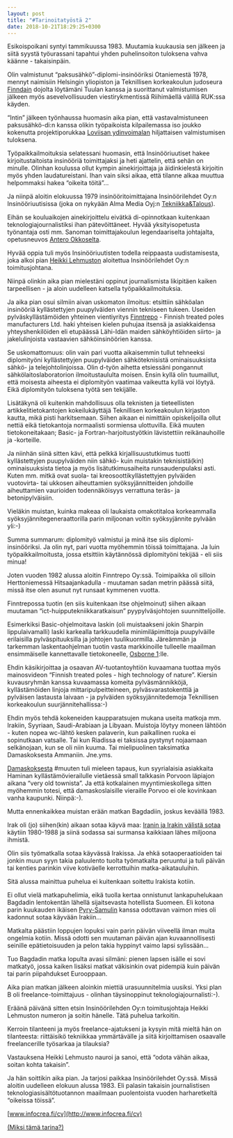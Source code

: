 ```yaml
---
layout: post
title: "#Tarinoitatyöstä 2"
date: 2018-10-21T18:29:25+0300
---
```


Esikoispoikani syntyi tammikuussa 1983. Muutamia kuukausia sen jälkeen ja siitä syystä työurassani tapahtui yhden puhelinsoiton tuloksena vahva käänne - takaisinpäin.<!--more-->

Olin valmistunut “paksusähkö”-diplomi-insinööriksi Otaniemestä 1978, mennyt naimisiin Helsingin yliopiston ja Teknillisen korkeakoulun judoseura [Finndain](http://finndai.fi/) dojolta löytämäni Tuulan kanssa ja suorittanut valmistumisen jälkeen myös asevelvollisuuden viestirykmentissä Riihimäellä välillä RUK:ssa käyden.

“Intin” jälkeen työnhaussa huomasin aika pian, että vastavalmistuneen paksusähkö-di:n kanssa olikin työpaikoista kilpailemassa iso joukko kokenutta projektiporukkaa [Loviisan ydinvoimalan](https://fi.wikipedia.org/wiki/Loviisan_ydinvoimalaitos) hiljattaisen valmistumisen tuloksena.

Työpaikkailmoituksia selatessani huomasin, että Insinööriuutiset hakee kirjoitustaitoista insinööriä toimittajaksi ja heti ajattelin, että sehän on minulle. Olinhan koulussa ollut kympin ainekirjoittaja ja äidinkielestä kirjoitin myös yhden laudatureistani. Ihan vain siksi aikaa, että tilanne alkaa muuttua helpommaksi hakea “oikeita töitä”...

Ja niinpä aloitin elokuussa 1979 insinööritoimittajana Insinöörilehdet Oy:n Insinööriuutisissa (joka on nykyään Alma Media Oyj:n [Tekniikka&Talous](https://www.tekniikkatalous.fi/)).

Eihän se kouluaikojen ainekirjoittelu eivätkä di-opinnotkaan kuitenkaan teknologiajournalistiksi ihan pätevöittäneet. Hyvää yksityisopetusta työnantaja osti mm. Sanoman toimittajakoulun legendaariselta johtajalta, opetusneuvos [Antero Okkoselta](https://www.kaleva.fi/uutiset/kotimaa/journalismivaikuttaja-antero-okkonen-kuollut/325396/).

Hyvää oppia tuli myös Insinööriuutisten todella reippaasta uudistamisesta, joka alkoi pian [Heikki Lehmuston](https://fi.wikipedia.org/wiki/Heikki_Lehmusto) aloitettua Insinöörilehdet Oy:n toimitusjohtana.

Niinpä olinkin aika pian mielestäni oppinut journalismista likipitäen kaiken tarpeellisen - ja aloin uudelleen katsella työpaikkailmoituksia.

Ja aika pian osui silmiin aivan uskomaton ilmoitus: etsittiin sähköalan insinööriä kyllästettyjen puupylväiden viennin tekniseen tukeen. Useiden pylväskyllästämöiden yhteinen vientiyritys [Finntrepo](http://www.finntrepo.fi/) - Finnish treated poles manufacturers Ltd. haki yhteisen kielen puhujaa itsensä ja asiakkaidensa yhteyshenkilöiden eli etupäässä Lähi-Idän maiden sähköyhtiöiden siirto- ja jakelulinjoista vastaavien sähköinsinöörien kanssa.

Se uskomattomuus: olin vain pari vuotta aikaisemmin tullut tehneeksi diplomityöni kyllästettyjen puupylväiden sähköteknisistä ominaisuuksista sähkö- ja telejohtolinjoissa. Olin d-työn aihetta etsiessäni pongannut sähkölaitoslaboratorion ilmoitustaululta moisen. Ensin kyllä olin tuumaillut, että moisesta aiheesta ei diplomityön vaatimaa vaikeutta kyllä voi löytyä. Eikä diplomityön tuloksena työtä sen tekijälle.

Lisätäkynä oli kuitenkin mahdollisuus olla teknisten ja tieteellisten artikkelitietokantojen kokeilukäyttäjä Teknillisen korkeakoulun kirjaston kautta, mikä pisti harkitsemaan. Siihen aikaan ei nimittäin opiskelijoilla ollut nettiä eikä tietokantoja normaalisti sormiensa ulottuvilla. Eikä muuten tietokoneitakaan; Basic- ja Fortran-harjoitustyötkin lävistettiin reikänauhoille ja -korteille.

Ja niinhän siinä sitten kävi, että pelkkä kirjallisuustutkimus tuotti kyllästettyjen puupylväiden niin sähkö- kuin muistakin teknisistä(kin) ominaisuuksista tietoa ja myös lisätutkimusaiheita runsaudenpulaksi asti. Kuten mm. mitkä ovat suola- tai kreosoottikyllästettyjen pylväiden vuotovirta- tai ukkosen aiheuttamien syöksyjännitteiden johdoille aiheuttamien vaurioiden todennäköisyys verrattuna teräs- ja betonipylväisiin.

Vieläkin muistan, kuinka makeaa oli laukaista omakotitaloa korkeammalla syöksyjännitegeneraattorilla parin miljoonan voltin syöksyjännite pylvään yli:-)

Summa summarum: diplomityö valmistui ja minä itse siis diplomi-insinööriksi. Ja olin nyt, pari vuotta myöhemmin töissä toimittajana. Ja luin työpaikkailmoitusta, jossa etsittiin käytännössä diplomityöni tekijää - eli siis minua!

Joten vuoden 1982 alussa aloitin Finntrepo Oy:ssä. Toimipaikka oli silloin Herttoniemessä Hitsaajankadulla - muutaman sadan metrin päässä siitä, missä itse olen asunut nyt runsaat kymmenen vuotta.

Finntrepossa tuotin (en siis kuitenkaan itse ohjelmoinut) siihen aikaan muutaman “ict-huipputekniikkaratkaisun” pyypylväsjohtojen suunnittelijoille.

Esimerkiksi Basic-ohjelmoitava laskin (oli muistaakseni jokin Sharpin lippulaivamalli) laski karkealla tarkkuudella minimiläpimittoja puupylväille erilaisilla pylväspituuksilla ja johtojen tuulikuormilla. Järeämmän ja tarkemman laskentaohjelman tuotin vasta markkinoille tulleelle maailman ensimmäiselle kannettavalle tietokoneelle, [Osborne 1](https://en.wikipedia.org/wiki/Osborne_1):lle.

Ehdin käsikirjoittaa ja osaavan AV-tuotantoyhtiön kuvaamana tuottaa myös mainosvideon “Finnish treated poles - high technology of nature”. Kiersin kuvausryhmän kanssa kuvaamassa komeita pylväsmännikköjä, kyllästämöiden linjoja mittaripulpeitteineen, pylväsvarastokenttiä ja pylväisen lastausta laivaan - ja pylväiden syöksyjännitedemoja Teknillisen korkeakoulun suurjännitehallissa:-)

Ehdin myös tehdä kokeneiden kaupparatsujen mukana useita matkoja mm. Irakiin, Syyriaan, Saudi-Arabiaan ja Libyaan. Muistoja löytyy moneen lähtöön - kuten nopea wc-lähtö kesken palaverin, kun paikallinen ruoka ei sopinutkaan vatsalle. Tai kun Riadissa ei taksissa pystynyt nojaamaan selkänojaan, kun se oli niin kuuma. Tai mielipuolinen taksimatka Damaskoksesta Ammaniin. Jne.yms.

[Damaskoksesta](https://fi.wikipedia.org/wiki/Damaskos) #muuten tuli mieleen tapaus, kun syyrialaisia asiakkaita Haminan kyllästämövierailulle vietäessä small talkkasin Porvoon läpiajon aikana “very old townista”. Ja että kotkalainen myyntimieskollega sitten myöhemmin totesi, että damaskoslaisille vieraille Porvoo ei ole kovinkaan vanha kaupunki. Niinpä:-).

Mutta ennenkaikkea muistan erään matkan Bagdadiin, joskus keväällä 1983.

Irak oli (jo) siihen(kin) aikaan sotaa käyvä maa: [Iranin ja Irakin välistä sotaa](https://fi.wikipedia.org/wiki/Irakin%E2%80%93Iranin_sota) käytiin 1980-1988 ja siinä sodassa sai surmansa kaikkiaan lähes miljoona ihmistä.

Olin siis työmatkalla sotaa käyvässä Irakissa. Ja ehkä sotaoperaatioiden tai jonkin muun syyn takia paluulento tuolta työmatkalta peruuntui ja tuli päivän tai kenties parinkin viive kotiväelle kerrottuihin matka-aikatauluihin.

Sitä alussa mainittua puhelua ei kuitenkaan soitettu Irakista kotiin.

Ei ollut vielä matkapuhelimia, eikä tuolla kertaa onnistunut lankapuhelukaan Bagdadin lentokentän lähellä sijaitsevasta hotellista Suomeen. Eli kotona parin kuukauden ikäisen [Pyry-Samulin](https://www.pyppe.fi/) kanssa odottavan vaimon mies oli kadonnut sotaa käyvään Irakiin…

Matkalta päästiin loppujen lopuksi vain parin päivän viiveellä ilman muita ongelmia kotiin. Missä odotti sen muutaman päivän ajan kuvaannollisesti seinille epätietoisuuden ja pelon takia hyppinyt vaimo lapsi sylissään…

Tuo Bagdadin matka lopulta avasi silmäni: pienen lapsen isälle ei sovi matkatyö, jossa kaiken lisäksi matkat väkisinkin ovat pidempiä kuin päivän tai parin piipahdukset Eurooppaan.

Aika pian matkan jälkeen aloinkin miettiä urasuunnitelmia uusiksi. Yksi plan B oli freelance-toimittajuus - olinhan täysinoppinut teknologiajournalisti:-).

Eräänä päivänä sitten etsin Insinöörilehden Oy:n toimitusjohtaja Heikki Lehmuston numeron ja soitin hänelle. Tätä puhelua tarkoitin.

Kerroin tilanteeni ja myös freelance-ajatukseni ja kysyin mitä mieltä hän on tilanteesta: riittäisikö tekniikkaa ymmärtävälle ja siitä kirjoittamisen osaavalle freelancerille työsarkaa ja tilauksia?

Vastauksena Heikki Lehmusto nauroi ja sanoi, että “odota vähän aikaa, soitan kohta takaisin”.

Ja hän soittikin aika pian. Ja tarjosi paikkaa Insinöörilehdet Oy:ssä. Missä aloitin uudelleen elokuun alussa 1983. Eli palasin takaisin journalistisen teknologiasisältötuotannon maailmaan puolentoista vuoden harharetkeltä “oikeissa töissä”. 

[www.infocrea.fi/cv](http://www.infocrea.fi/cv)

[(Miksi tämä tarina?)](https://www.linkedin.com/feed/update/urn:li:activity:6459737332458283008)
